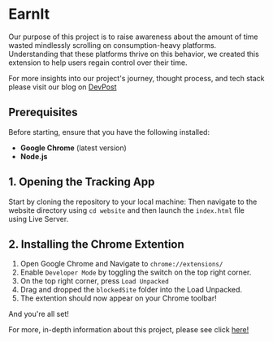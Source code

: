 # EarnIt
Our purpose of this project is to raise awareness about the amount of time wasted mindlessly scrolling on consumption-heavy platforms. Understanding that these platforms thrive on this behavior, we created this extension to help users regain control over their time.

For more insights into our project's journey, thought process, and tech stack please visit our blog on [DevPost](https://devpost.com/software/earnit-wvalzk/)


## Prerequisites
Before starting, ensure that you have the following installed:

- **Google Chrome** (latest version)
- **Node.js**


## 1. Opening the Tracking App 
Start by cloning the repository to your local machine:
Then navigate to the website directory using ``cd website`` and then launch the ``index.html`` file using Live Server.


## 2. Installing the Chrome Extention 
1. Open Google Chrome and Navigate to ``chrome://extensions/``
2. Enable ``Developer Mode`` by toggling the switch on the top right corner.
3. On the top right corner, press ``Load Unpacked``
4. Drag and dropped the ``blockedSite`` folder into the Load Unpacked.
5. The extention should now appear on your Chrome toolbar!


And you're all set! 


For more, in-depth information about this project, please see click [here!](https://devpost.com/software/earnit-wvalzk/)

